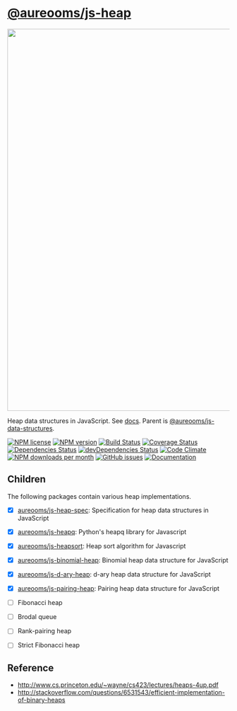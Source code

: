 [@aureooms/js-heap](https://aureooms.github.io/js-heap)
==

<img src="https://cdn.rawgit.com/aureooms/js-heap/master/media/sketch.png" width="864">

Heap data structures in JavaScript.
See [docs](https://aureooms.github.io/js-heap).
Parent is [@aureooms/js-data-structures](https://github.com/aureooms/js-data-structures).

[![NPM license](http://img.shields.io/npm/l/aureooms-js-heap.svg?style=flat)](https://raw.githubusercontent.com/aureooms/js-heap/master/LICENSE)
[![NPM version](http://img.shields.io/npm/v/aureooms-js-heap.svg?style=flat)](https://www.npmjs.org/package/aureooms-js-heap)
[![Build Status](http://img.shields.io/travis/aureooms/js-heap.svg?style=flat)](https://travis-ci.org/aureooms/js-heap)
[![Coverage Status](http://img.shields.io/coveralls/aureooms/js-heap.svg?style=flat)](https://coveralls.io/r/aureooms/js-heap)
[![Dependencies Status](http://img.shields.io/david/aureooms/js-heap.svg?style=flat)](https://david-dm.org/aureooms/js-heap#info=dependencies)
[![devDependencies Status](http://img.shields.io/david/dev/aureooms/js-heap.svg?style=flat)](https://david-dm.org/aureooms/js-heap#info=devDependencies)
[![Code Climate](http://img.shields.io/codeclimate/github/aureooms/js-heap.svg?style=flat)](https://codeclimate.com/github/aureooms/js-heap)
[![NPM downloads per month](http://img.shields.io/npm/dm/aureooms-js-heap.svg?style=flat)](https://www.npmjs.org/package/aureooms-js-heap)
[![GitHub issues](http://img.shields.io/github/issues/aureooms/js-heap.svg?style=flat)](https://github.com/aureooms/js-heap/issues)
[![Documentation](https://aureooms.github.io/js-heap/badge.svg)](https://aureooms.github.io/js-heap/source.html)

## Children

The following packages contain various heap implementations.

  - [x] [aureooms/js-heap-spec](https://github.com/aureooms/js-heap-spec): Specification for heap data structures in JavaScript
  - [x] [aureooms/js-heapq](https://github.com/aureooms/js-heapq): Python's heapq library for Javascript
  - [x] [aureooms/js-heapsort](https://github.com/aureooms/js-heapsort): Heap sort algorithm for Javascript
  - [x] [aureooms/js-binomial-heap](https://github.com/aureooms/js-binomial-heap): Binomial heap data structure for JavaScript
  - [x] [aureooms/js-d-ary-heap](https://github.com/aureooms/js-d-ary-heap): d-ary heap data structure for JavaScript
  - [x] [aureooms/js-pairing-heap](https://github.com/aureooms/js-pairing-heap): Pairing heap data structure for JavaScript
  - [ ] Fibonacci heap
  - [ ] Brodal queue
  - [ ] Rank-pairing heap
  - [ ] Strict Fibonacci heap


## Reference

  - http://www.cs.princeton.edu/~wayne/cs423/lectures/heaps-4up.pdf
  - http://stackoverflow.com/questions/6531543/efficient-implementation-of-binary-heaps

